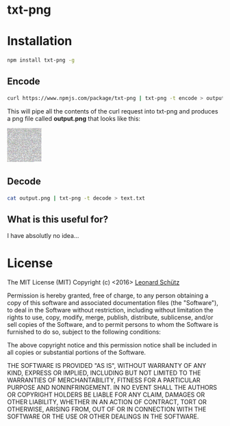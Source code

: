 # txt-png

# Installation
```bash
npm install txt-png -g
```

## Encode
```bash
curl https://www.npmjs.com/package/txt-png | txt-png -t encode > output.png
```
This will pipe all the contents of the curl request into txt-png and produces a png file called __output.png__ that looks like this:

![](example.png)

## Decode
```bash
cat output.png | txt-png -t decode > text.txt
```

## What is this useful for?
I have absolutly no idea...

# License
The MIT License (MIT)
Copyright (c) <2016> [Leonard Schütz](https://leonardschuetz.ch/)

Permission is hereby granted, free of charge, to any person obtaining a copy of this software and associated documentation files (the "Software"), to deal in the Software without restriction, including without limitation the rights to use, copy, modify, merge, publish, distribute, sublicense, and/or sell copies of the Software, and to permit persons to whom the Software is furnished to do so, subject to the following conditions:

The above copyright notice and this permission notice shall be included in all copies or substantial portions of the Software.

THE SOFTWARE IS PROVIDED "AS IS", WITHOUT WARRANTY OF ANY KIND, EXPRESS OR IMPLIED, INCLUDING BUT NOT LIMITED TO THE WARRANTIES OF MERCHANTABILITY, FITNESS FOR A PARTICULAR PURPOSE AND NONINFRINGEMENT. IN NO EVENT SHALL THE AUTHORS OR COPYRIGHT HOLDERS BE LIABLE FOR ANY CLAIM, DAMAGES OR OTHER LIABILITY, WHETHER IN AN ACTION OF CONTRACT, TORT OR OTHERWISE, ARISING FROM, OUT OF OR IN CONNECTION WITH THE SOFTWARE OR THE USE OR OTHER DEALINGS IN THE SOFTWARE.
